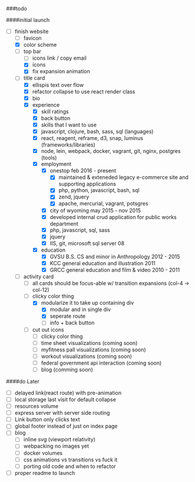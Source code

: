 ###todo 

####initial launch
- [ ] finish website
  - [ ] favicon
  - [x] color scheme
  - [ ] top bar
    - [ ] icons link / copy email
    - [x] icons
    - [x] fix expansion animation
  - [ ] title card
    - [x] ellispis text over flow
    - [x] refactor collapse to use react render class
    - [x] bio
    - [x] experience
      - [x] skill ratings 
      - [x] back button
      - [x] skills that I want to use
       - [x] javascript, clojure, bash, sass, sql (languages)
       - [x] react, reagent, reframe, d3, snap, luminus (frameworks/libraries)
       - [x] node, lein, webpack, docker, vagrant, git, nginx, postgres (tools)
      - [x] employment
        - [x] onestop feb 2016 - present
          - [x] maintained & exteneded legacy e-commerce site and supporting applications
          - [x] php, python, javascript, bash, sql
          - [x] zend, jquery
          - [x] apache, mercurial, vagrant, potsgres
        - [x] city of wyoming may 2015 - nov 2015
         - [x] developed internal crud application for public works department
         - [x] php, javascript, sql, sass
         - [x] jquery
         - [x] IIS, git, microsoft sql server 08
      - [x] education
        - [x] GVSU B.S. CS and minor in Anthropology 2012 - 2015
        - [x] KCC general education and illustration 2011
        - [x] GRCC general education and film & video 2010 - 2011
  - [ ] activity card
    - [ ] all cards should be focus-able w/ transition expansions (col-4 -> col-12)
    - [ ] clicky color thing
      - [x] modularize it to take up containing div
        - [x] modular and in single div
        - [x] seperate route
        - [ ] info + back button
    - [ ] cut out icons
      - [ ] clicky color thing
      - [ ] time sheet visualizations (coming soon)
      - [ ] myfitness pall visualizations (coming soon)
      - [ ] workout visualizations (coming soon)
      - [ ] federal government api interaction (coming soon)
      - [ ] blog (comming soon)

####do Later
- [ ] delayed link(react route) with pre-animation
- [ ] local storage last visit for default collapse
- [ ] resources volume
- [ ] express server with server side routing
- [ ] Link button only clicks text
- [ ] global footer instead of just on index page
- [ ] blog
  - [ ] inline svg (viewport relativity)
  - [ ] webpacking no images yet
  - [ ] docker volumes
  - [ ] css animations vs transitions vs fuck it
  - [ ] porting old code and when to refactor
- [ ] proper readme to launch
